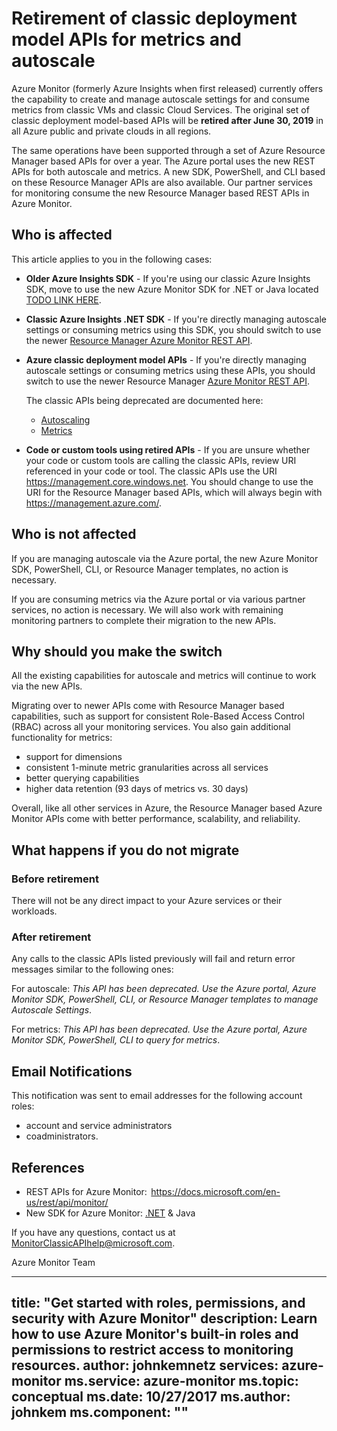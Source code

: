 # Retirement of classic deployment model APIs for metrics and autoscale

Azure Monitor (formerly Azure Insights when first released) currently offers the capability to create and manage autoscale settings for and consume metrics from classic VMs and classic Cloud Services. The original set of classic deployment model-based APIs will be **retired after June 30, 2019** in all Azure public and private clouds in all regions.   

The same operations have been supported through a set of Azure Resource Manager based APIs for over a year. The Azure portal uses the new REST APIs for both autoscale and metrics. A new SDK, PowerShell, and CLI based on these Resource Manager APIs are also available. Our partner services for monitoring consume the new Resource Manager based REST APIs in Azure Monitor.  

## Who is affected 

This article applies to you in the following cases:

- **Older Azure Insights SDK** - If you're using our classic Azure Insights SDK, move to use the new Azure Monitor SDK for .NET or Java located [TODO LINK HERE](https://www.nuget.org/packages/Microsoft.Azure.Management.Monitor). 
- **Classic Azure Insights .NET SDK** - If you're directly managing autoscale settings or consuming metrics using this SDK, you should switch to use the newer [Resource Manager Azure Monitor REST API](https://docs.microsoft.com/en-us/rest/api/monitor/). 
- **Azure classic deployment model APIs** - If you're directly managing autoscale settings or consuming metrics using these APIs, you should switch to use the newer Resource Manager [Azure Monitor REST API](https://docs.microsoft.com/en-us/rest/api/monitor/).  

    The classic APIs being deprecated are documented here: 
    - [Autoscaling](https://msdn.microsoft.com/en-us/library/azure/mt348562.aspx) 
    - [Metrics](https://msdn.microsoft.com/en-us/library/azure/dn510374.aspx)     
- **Code or custom tools using retired APIs** - If you are unsure whether your code or custom tools are calling the classic APIs, review URI referenced in your code or tool. The classic APIs use the URI https://management.core.windows.net. You should change to use the URI for the Resource Manager based APIs, which will always begin with https://management.azure.com/.  

 

## Who is not affected 

If you are managing autoscale via the Azure portal, the new Azure Monitor SDK, PowerShell, CLI, or Resource Manager templates, no action is necessary.  

If you are consuming metrics via the Azure portal or via various partner services, no action is necessary. We will also work with remaining monitoring partners to complete their migration to the new APIs. 


## Why should you make the switch 

All the existing capabilities for autoscale and metrics will continue to work via the new APIs.  

Migrating over to newer APIs come with Resource Manager based capabilities, such as support for consistent Role-Based Access Control (RBAC) across all your monitoring services. You also gain additional functionality for metrics: 
- support for dimensions
- consistent 1-minute metric granularities across all services 
- better querying capabilities
- higher data retention (93 days of metrics vs. 30 days) 

Overall, like all other services in Azure, the Resource Manager based Azure Monitor APIs come with better performance, scalability, and reliability. 

 
## What happens if you do not migrate 

### Before retirement 
There will not be any direct impact to your Azure services or their workloads.  

### After retirement 
Any calls to the classic APIs listed previously will fail and return error messages similar to the following ones:   

For autoscale:
*This API has been deprecated. Use the Azure portal, Azure Monitor SDK, PowerShell, CLI, or Resource Manager templates to manage Autoscale Settings*.  

For metrics: 
*This API has been deprecated. Use the Azure portal, Azure Monitor SDK, PowerShell, CLI to query for metrics*. 

 

## Email Notifications
This notification was sent to email addresses for the following account roles: 
- account and service administrators 
- coadministrators.  
 

## References 

- REST APIs for Azure Monitor:  https://docs.microsoft.com/en-us/rest/api/monitor/  
- New SDK for Azure Monitor: [.NET](https://github.com/azure/azure-libraries-for-net) & Java 

If you have any questions, contact us at MonitorClassicAPIhelp@microsoft.com.  


 

Azure Monitor Team 

 ---
title: "Get started with roles, permissions, and security with Azure Monitor"
description: Learn how to use Azure Monitor's built-in roles and permissions to restrict access to monitoring resources.
author: johnkemnetz
services: azure-monitor
ms.service: azure-monitor
ms.topic: conceptual
ms.date: 10/27/2017
ms.author: johnkem
ms.component: ""
---